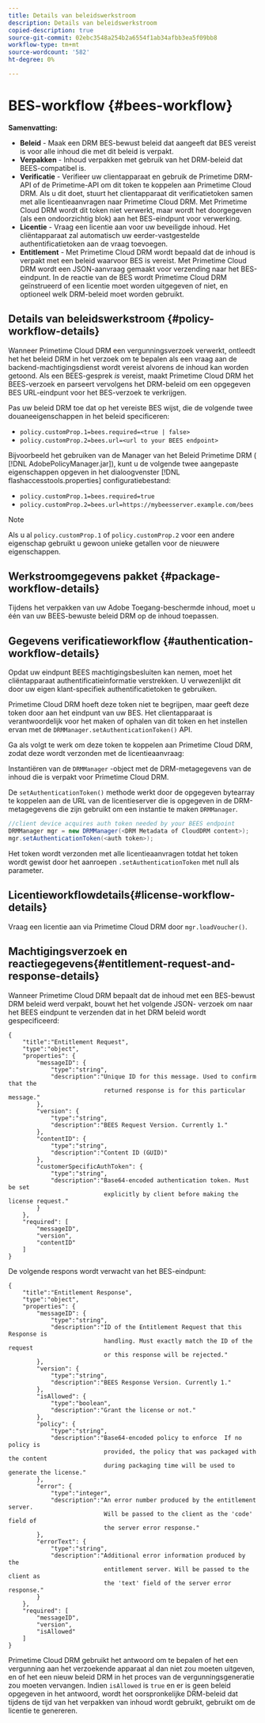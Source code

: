 ```yaml
---
title: Details van beleidswerkstroom
description: Details van beleidswerkstroom
copied-description: true
source-git-commit: 02ebc3548a254b2a6554f1ab34afbb3ea5f09bb8
workflow-type: tm+mt
source-wordcount: '582'
ht-degree: 0%

---
```


# BES-workflow {#bees-workflow}

**Samenvatting:**

* **Beleid** - Maak een DRM BES-bewust beleid dat aangeeft dat BES vereist is voor alle inhoud die met dit beleid is verpakt.
* **Verpakken** - Inhoud verpakken met gebruik van het DRM-beleid dat BEES-compatibel is.
* **Verificatie** - Verifieer uw clientapparaat en gebruik de Primetime DRM-API of de Primetime-API om dit token te koppelen aan Primetime Cloud DRM. Als u dit doet, stuurt het clientapparaat dit verificatietoken samen met alle licentieaanvragen naar Primetime Cloud DRM. Met Primetime Cloud DRM wordt dit token niet verwerkt, maar wordt het doorgegeven (als een ondoorzichtig blok) aan het BES-eindpunt voor verwerking.
* **Licentie** - Vraag een licentie aan voor uw beveiligde inhoud. Het cliëntapparaat zal automatisch uw eerder-vastgestelde authentificatietoken aan de vraag toevoegen.
* **Entitlement** - Met Primetime Cloud DRM wordt bepaald dat de inhoud is verpakt met een beleid waarvoor BES is vereist. Met Primetime Cloud DRM wordt een JSON-aanvraag gemaakt voor verzending naar het BES-eindpunt. In de reactie van de BES wordt Primetime Cloud DRM geïnstrueerd of een licentie moet worden uitgegeven of niet, en optioneel welk DRM-beleid moet worden gebruikt.

## Details van beleidswerkstroom {#policy-workflow-details}

Wanneer Primetime Cloud DRM een vergunningsverzoek verwerkt, ontleedt het het beleid DRM in het verzoek om te bepalen als een vraag aan de backend-machtigingsdienst wordt vereist alvorens de inhoud kan worden getoond. Als een BEES-gesprek *is* vereist, maakt Primetime Cloud DRM het BEES-verzoek en parseert vervolgens het DRM-beleid om een opgegeven BES URL-eindpunt voor het BES-verzoek te verkrijgen.

Pas uw beleid DRM toe dat op het vereiste BES wijst, die de volgende twee douaneeigenschappen in het beleid specificeren:

* `policy.customProp.1=bees.required=<true | false>`
* `policy.customProp.2=bees.url=<url to your BEES endpoint>`

<!--<a id="example_F617FC49A4824C0CB234C92E57D876D3"></a>-->

Bijvoorbeeld het gebruiken van de Manager van het Beleid Primetime DRM ( [!DNL AdobePolicyManager.jar]), kunt u de volgende twee aangepaste eigenschappen opgeven in het dialoogvenster [!DNL flashaccesstools.properties] configuratiebestand:

* `policy.customProp.1=bees.required=true`
* `policy.customProp.2=bees.url=https://mybeesserver.example.com/bees`

>[!NOTE]
>
>Als u al `policy.customProp.1` of `policy.customProp.2` voor een andere eigenschap gebruikt u gewoon unieke getallen voor de nieuwere eigenschappen.

## Werkstroomgegevens pakket {#package-workflow-details}

Tijdens het verpakken van uw Adobe Toegang-beschermde inhoud, moet u één van uw BEES-bewuste beleid DRM op de inhoud toepassen.

## Gegevens verificatieworkflow {#authentication-workflow-details}

Opdat uw eindpunt BEES machtigingsbesluiten kan nemen, moet het cliëntapparaat authentificatieinformatie verstrekken. U verwezenlijkt dit door uw eigen klant-specifiek authentificatietoken te gebruiken.

Primetime Cloud DRM hoeft deze token niet te begrijpen, maar geeft deze token door aan het eindpunt van uw BES. Het clientapparaat is verantwoordelijk voor het maken of ophalen van dit token en het instellen ervan met de `DRMManager.setAuthenticationToken()` API.

Ga als volgt te werk om deze token te koppelen aan Primetime Cloud DRM, zodat deze wordt verzonden met de licentieaanvraag:

Instantiëren van de `DRMManager` -object met de DRM-metagegevens van de inhoud die is verpakt voor Primetime Cloud DRM.

De `setAuthenticationToken()` methode werkt door de opgegeven bytearray te koppelen aan de URL van de licentieserver die is opgegeven in de DRM-metagegevens die zijn gebruikt om een instantie te maken `DRMManager`.

```java
//client device acquires auth token needed by your BEES endpoint  
DRMManager mgr = new DRMManager(<DRM Metadata of CloudDRM content>);  
mgr.setAuthenticationToken(<auth token>);
```

Het token wordt verzonden met alle licentieaanvragen totdat het token wordt gewist door het aanroepen `.setAuthenticationToken` met null als parameter.

## Licentieworkflowdetails{#license-workflow-details}

Vraag een licentie aan via Primetime Cloud DRM door `mgr.loadVoucher()`.

## Machtigingsverzoek en reactiegegevens{#entitlement-request-and-response-details}

Wanneer Primetime Cloud DRM bepaalt dat de inhoud met een BES-bewust DRM beleid werd verpakt, bouwt het het volgende JSON- verzoek om naar het BEES eindpunt te verzenden dat in het DRM beleid wordt gespecificeerd:

```
{
    "title":"Entitlement Request",
    "type":"object",
    "properties": {
        "messageID": {
            "type":"string",
            "description":"Unique ID for this message. Used to confirm that the
                           returned response is for this particular message."
        },
        "version": {
            "type":"string",
            "description":"BEES Request Version. Currently 1."
        },
        "contentID": {
            "type":"string",
            "description":"Content ID (GUID)"
        },
        "customerSpecificAuthToken": {
            "type":"string",
            "description":"Base64-encoded authentication token. Must be set
                           explicitly by client before making the license request."
        }
    },
    "required": [
        "messageID",
        "version",
        "contentID"
    ]
}
```

De volgende respons wordt verwacht van het BES-eindpunt:

```
{
    "title":"Entitlement Response",
    "type":"object",
    "properties": {
        "messageID": {
            "type":"string",
            "description":"ID of the Entitlement Request that this Response is
                           handling. Must exactly match the ID of the request
                           or this response will be rejected."
        },
        "version": {
            "type":"string",
            "description":"BEES Response Version. Currently 1."
        },
        "isAllowed": {
            "type":"boolean",
            "description":"Grant the license or not."
        },
        "policy": {
            "type":"string",
            "description":"Base64-encoded policy to enforce  If no policy is
                           provided, the policy that was packaged with the content
                           during packaging time will be used to generate the license."
        },
        "error": {
            "type":"integer",
            "description":"An error number produced by the entitlement server.
                           Will be passed to the client as the 'code' field of
                           the server error response."
        },
        "errorText": {
            "type":"string",
            "description":"Additional error information produced by the
                           entitlement server. Will be passed to the client as
                           the 'text' field of the server error response."
        }
    },
    "required": [
        "messageID",
        "version",
        "isAllowed"
    ]
}
```

Primetime Cloud DRM gebruikt het antwoord om te bepalen of het een vergunning aan het verzoekende apparaat al dan niet zou moeten uitgeven, en of het een nieuw beleid DRM in het proces van de vergunningsgeneratie zou moeten vervangen. Indien `isAllowed` is `true` en er is geen beleid opgegeven in het antwoord, wordt het oorspronkelijke DRM-beleid dat tijdens de tijd van het verpakken van inhoud wordt gebruikt, gebruikt om de licentie te genereren.
